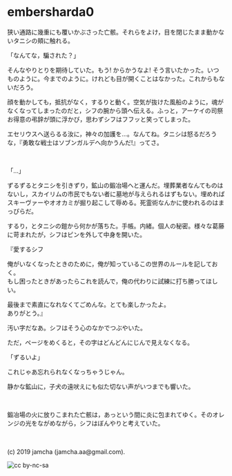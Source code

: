 

# embersharda0

狭い通路に幾重にも覆いかぶさった亡骸。それらをよけ，目を閉じたまま動かないタニシの頬に触れる。

「なんてな，騙された？」

そんなやりとりを期待していた。もう! からかうなよ! そう言いたかった。いつものように。今までのように。けれども目が開くことはなかった。これからもないだろう。

顔を動かしても，抵抗がなく，するりと動く。空気が抜けた風船のように，魂がなくなってしまったのだと，シフの腕から頭へ伝える。ふっと，アーケイの司祭お得意の弔辞が頭に浮かび，思わずシフはフフッと笑ってしまった。

エセリウスへ送らるる汝に，神々の加護を…。なんてね。タニシは怒るだろうな，『勇敢な戦士はソブンガルデへ向かうんだ!』ってさ。

<br>

「…」

ずるずるとタニシを引きずり，鉱山の鍛冶場へと運んだ。埋葬業者なんてものはないし，スカイリムの市民でもない者に墓地が与えられるはずもない。埋めればスキーヴァーやオオカミが掘り起こして辱める。死霊術なんかに使われるのはまっぴらだ。

するり，とタニシの鎧から何かが落ちた。手帳。内緒。個人の秘密。様々な葛藤に苛まれたが，シフはピンを外して中身を開いた。

『愛するシフ

俺がいなくなったときのために，俺が知っているこの世界のルールを記しておく。  
もし困ったときがあったらこれを読んで，俺の代わりに試練に打ち勝ってほしい。

最後まで素直になれなくてごめんな。とても楽しかったよ。  
ありがとう。』

汚い字だなあ。シフはそう心のなかでつぶやいた。

ただ，ページをめくると，その字はどんどんにじんで見えなくなる。

「ずるいよ」

これじゃあ忘れられなくなっちゃうじゃん。

静かな鉱山に，子犬の遠吠えにも似た切ない声がいつまでも響いた。

<br>

鍛冶場の火に放りこまれた亡骸は，あっという間に炎に包まれてゆく。そのオレンジの光をながめながら，シフはぼんやりと考えていた。

<br>
<br>
(c) 2019 jamcha (jamcha.aa@gmail.com).

![cc by-nc-sa](https://i.creativecommons.org/l/by-nc-sa/4.0/88x31.png)

